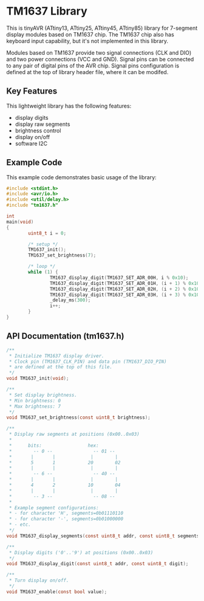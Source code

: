 # TM1637 Library
This is tinyAVR (ATtiny13, ATtiny25, ATtiny45, ATtiny85) library for 7-segment display modules based on TM1637 chip. The TM1637 chip also has keyboard input capability, but it's not implemented in this library.

Modules based on TM1637 provide two signal connections (CLK and DIO) and two power connections (VCC and GND). Signal pins can be connected to any pair of digital pins of the AVR chip. Signal pins configuration is defined at the top of library header file, where it can be modifed.

## Key Features
This lightweight library has the following features:
* display digits
* display raw segments
* brightness control
* display on/off
* software I2C

## Example Code
This example code demonstrates basic usage of the library:

```c
#include <stdint.h>
#include <avr/io.h>
#include <util/delay.h>
#include "tm1637.h"

int
main(void)
{
        uint8_t i = 0;

        /* setup */
        TM1637_init();
        TM1637_set_brightness(7);

        /* loop */
        while (1) {
                TM1637_display_digit(TM1637_SET_ADR_00H, i % 0x10);
                TM1637_display_digit(TM1637_SET_ADR_01H, (i + 1) % 0x10);
                TM1637_display_digit(TM1637_SET_ADR_02H, (i + 2) % 0x10);
                TM1637_display_digit(TM1637_SET_ADR_03H, (i + 3) % 0x10);
                _delay_ms(300);
                i++;
        }
}
```

## API Documentation (tm1637.h)

```c
/**
 * Initialize TM1637 display driver.
 * Clock pin (TM1637_CLK_PIN) and data pin (TM1637_DIO_PIN)
 * are defined at the top of this file.
 */
void TM1637_init(void);

/**
 * Set display brightness.
 * Min brightness: 0
 * Max brightness: 7
 */
void TM1637_set_brightness(const uint8_t brightness);

/**
 * Display raw segments at positions (0x00..0x03)
 *
 *      bits:                 hex:
 *        -- 0 --               -- 01 --
 *       |       |             |        |
 *       5       1            20        02
 *       |       |             |        |
 *        -- 6 --               -- 40 --
 *       |       |             |        |
 *       4       2            10        04
 *       |       |             |        |
 *        -- 3 --               -- 08 --
 *
 * Example segment configurations:
 * - for character 'H', segments=0b01110110
 * - for character '-', segments=0b01000000
 * - etc.
 */
void TM1637_display_segments(const uint8_t addr, const uint8_t segments);

/**
 * Display digits ('0'..'9') at positions (0x00..0x03)
 */
void TM1637_display_digit(const uint8_t addr, const uint8_t digit);

/**
 * Turn display on/off.
 */
void TM1637_enable(const bool value);

```
